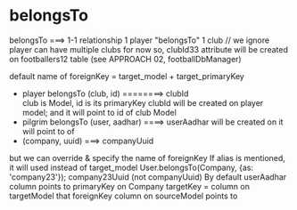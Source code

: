 # belongsTo


belongsTo ===> 1-1 relationship 
1 player "belongsTo" 1 club      // we ignore player can have multiple clubs for now
so, clubId33 attribute will be created on footballers12 table (see APPROACH 02, footballDbManager)

default name of foreignKey = target_model + target_primaryKey
- player belongsTo (club, id) ========> clubId        
    club is Model, id is its primaryKey
    clubId will be created on player model; and it will point to id of club Model 
- pilgrim belongsTo (user, aadhar) ====> userAadhar
    <userAadhar column> will be created on <pilgrim model>
    it will point to <aadhar column> of <user model>
- (company, uuid) ===> companyUuid
     
but we can override & specify the name of foreignKey
If alias is mentioned, it will used instead of target_model
    User.belongsTo(Company, {as: 'company23'});   company23Uuid (not companyUuid)
By default userAadhar column points to primaryKey on Company
targetKey = column on targetModel that foreignKey column on sourceModel points to